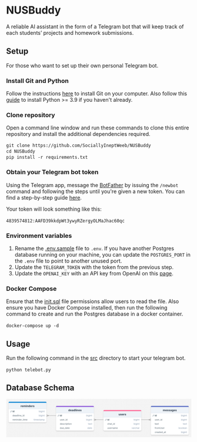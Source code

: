 # NUSBuddy

A reliable AI assistant in the form of a Telegram bot that will keep track of each students’ projects and homework submissions. 

## Setup

For those who want to set up their own personal Telegram bot.

### Install Git and Python

Follow the instructions [here](https://git-scm.com/book/en/v2/Getting-Started-Installing-Git) to install Git on your computer. Also follow this [guide](https://realpython.com/installing-python/) to install Python >= 3.9 if you haven't already.

### Clone repository

Open a command line window and run these commands to clone this entire repository and install the additional dependencies required.

```
git clone https://github.com/SociallyIneptWeeb/NUSBuddy
cd NUSBuddy
pip install -r requirements.txt
```

### Obtain your Telegram bot token

Using the Telegram app, message the [BotFather](https://telegram.me/BotFather) by issuing the `/newbot` command and following the steps until you're given a new token. You can find a step-by-step guide [here](https://core.telegram.org/bots/features#creating-a-new-bot).

Your token will look something like this:

`4839574812:AAFD39kkdpWt3ywyRZergyOLMaJhac60qc`

### Environment variables

1. Rename the [.env.sample](.env.sample) file to `.env`. If you have another Postgres database running on your machine, you can update the `POSTGRES_PORT` in the `.env` file to point to another unused port.
2. Update the `TELEGRAM_TOKEN` with the token from the previous step.
3. Update the `OPENAI_KEY` with an API key from OpenAI on this [page](https://platform.openai.com/api-keys).

### Docker Compose

Ensure that the [init.sql](db/init.sql) file permissions allow users to read the file. 
Also ensure you have Docker Compose installed, then run the following command to create and run the Postgres database in a docker container.

`docker-compose up -d`

## Usage

Run the following command in the [src](./src) directory to start your telegram bot.

`python telebot.py`

## Database Schema
![](images/schema.png?raw=true)
